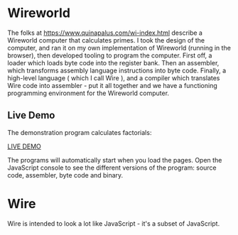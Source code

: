 # Wireworld

The folks at https://www.quinapalus.com/wi-index.html describe a Wireworld computer
that calculates primes. I took the design of the computer, and ran it on my own 
implementation of Wireworld (running in the browser), then developed tooling to 
program the computer. First off, a loader which loads byte code into the register bank.
Then an assembler, which transforms assembly language instructions into byte code.
Finally, a high-level language ( which I call Wire ), and a compiler which translates
Wire code into assembler - put it all together and we have a functioning programming
environment for the Wireworld computer. 

## Live Demo

The demonstration program calculates factorials: 

[LIVE DEMO](https://andrewbayly.github.io/Wireworld/index.html?program=A "Live Demo")

The programs will automatically start when you load the pages. Open the JavaScript
console to see the different versions of the program: source code, assembler, byte code
and binary. 

# Wire

Wire is intended to look a lot like JavaScript - it's a subset of JavaScript.

 

